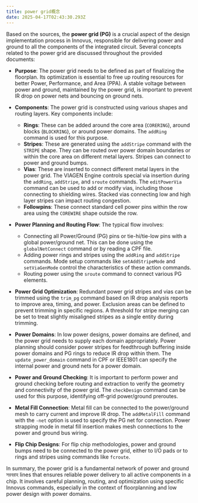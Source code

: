 ```yaml
---
title: power grid概念
date: 2025-04-17T02:43:30.293Z
---
```


Based on the sources, the **power grid (PG)** is a crucial aspect of the design implementation process in Innovus, responsible for delivering power and ground to all the components of the integrated circuit. Several concepts related to the power grid are discussed throughout the provided documents:

*   **Purpose**: The power grid needs to be defined as part of finalizing the floorplan. Its optimization is essential to free up routing resources for better Power, Performance, and Area (PPA). A stable voltage between power and ground, maintained by the power grid, is important to prevent IR drop on power nets and bouncing on ground nets.

*   **Components**: The power grid is constructed using various shapes and routing layers. Key components include:
    *   **Rings**: These can be added around the core area (`CORERING`), around blocks (`BLOCKRING`), or around power domains. The `addRing` command is used for this purpose.
    *   **Stripes**: These are generated using the `addStripe` command with the `STRIPE` shape. They can be routed over power domain boundaries or within the core area on different metal layers. Stripes can connect to power and ground bumps.
    *   **Vias**: These are inserted to connect different metal layers in the power grid. The VIAGEN Engine controls special via insertion during the `addRing`, `addStripe`, and `sroute` commands. The `editPowerVia` command can be used to add or modify vias, including those connecting to shielding wires. Stacked vias connecting low and high layer stripes can impact routing congestion.
    *   **Followpins**: These connect standard cell power pins within the row area using the `COREWIRE` shape outside the row.

*   **Power Planning and Routing Flow**: The typical flow involves:
    *   Connecting all Power/Ground (PG) pins or tie-hi/tie-low pins with a global power/ground net. This can be done using the `globalNetConnect` command or by reading a CPF file.
    *   Adding power rings and stripes using the `addRing` and `addStripe` commands. Mode setup commands like `setAddStripeMode` and `setViaGenMode` control the characteristics of these action commands.
    *   Routing power using the `sroute` command to connect various PG elements.

*   **Power Grid Optimization**: Redundant power grid stripes and vias can be trimmed using the `trim_pg` command based on IR drop analysis reports to improve area, timing, and power. Exclusion areas can be defined to prevent trimming in specific regions. A threshold for stripe merging can be set to treat slightly misaligned stripes as a single entity during trimming.

*   **Power Domains**: In low power designs, power domains are defined, and the power grid needs to supply each domain appropriately. Power planning should consider power stripes for feedthrough buffering inside power domains and PG rings to reduce IR drop within them. The `update_power_domain` command in CPF or IEEE1801 can specify the internal power and ground nets for a power domain.

*   **Power and Ground Checking**: It is important to perform power and ground checking before routing and extraction to verify the geometry and connectivity of the power grid. The `checkDesign` command can be used for this purpose, identifying off-grid power/ground preroutes.

*   **Metal Fill Connection**: Metal fill can be connected to the power/ground mesh to carry current and improve IR drop. The `addMetalFill` command with the `-net` option is used to specify the PG net for connection. Power strapping mode in metal fill insertion makes mesh connections to the power and ground bus wiring.

*   **Flip Chip Designs**: For flip chip methodologies, power and ground bumps need to be connected to the power grid, either to I/O pads or to rings and stripes using commands like `fcroute`.

In summary, the power grid is a fundamental network of power and ground সরবরাহ lines that ensures reliable power delivery to all active components in a chip. It involves careful planning, routing, and optimization using specific Innovus commands, especially in the context of floorplanning and low power design with power domains.
